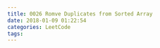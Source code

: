 ```yaml
---
title: 0026 Romve Duplicates from Sorted Array
date: 2018-01-09 01:22:54
categories: LeetCode
tags:
---
```

